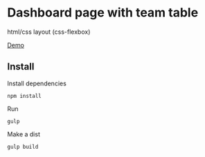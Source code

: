 # Dashboard page with team table

html/css layout (css-flexbox)

<a href="https://marxpekulen.github.io/Dashboard-Team-Page/">Demo</a>

## Install

Install dependencies
```
npm install
```
Run
```
gulp
```
Make a dist
```
gulp build
```
